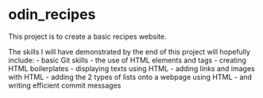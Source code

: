 # odin_recipes

This project is to create a basic recipes website.

The skills I will have demonstrated by the end of this project will hopefully include: 
    - basic Git skills
    - the use of HTML elements and tags
    - creating HTML boilerplates
    - displaying texts using HTML
    - adding links and images with HTML
    - adding the 2 types of lists onto a webpage using HTML
    - and writing efficient commit messages